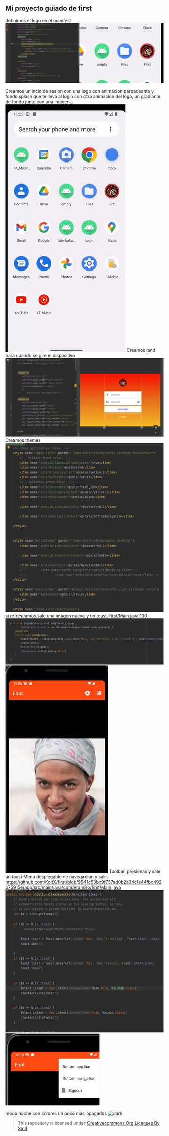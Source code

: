 ## Mi proyecto guiado de first

definimos el logo en el manifest
![logo](img/logo.png)

Creamos un incio de sesion con una logo con animacion parpadeante y fondo splash que te lleva al login con otra animacion del logo, un gradiante de fondo junto con una imagen...
![LOGIN](img/inicio.gif)
Creamos land para cuando se gire el dispositivo
![land](img/land.png)
Creamos themes 
![theme](img/theme.png)
si refrescamos sale una imagen nueva y un toast. first/Main.java:130
![random](img/scrolltoast.png)![random](img/persona.gif)
Toolbar, presionas y sale un toast.Menu desplegable de navegacion y salir. https://github.com/KoltX/first/blob/9541c53bc9f737ad0b2a34c1e44fbc492b75915e/app/src/main/java/com/eramiro/first/Main.java
![toolbar](img/toolbar.png)![toolbar2](img/toolbar2.png)

modo noche con colores un poco mas apagados
![dark](dark.png)
>This repository is licensed under
>[Creativecommons Org Licenses By Sa 4](http://creativecommons.org/licenses/by-sa/4.0/)
